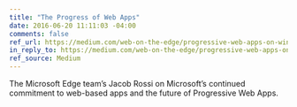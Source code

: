 ```yaml
---
title: "The Progress of Web Apps"
date: 2016-06-20 11:11:03 -04:00
comments: false
ref_url: https://medium.com/web-on-the-edge/progressive-web-apps-on-windows-8d8eb68d524e#.1f4c2jcjr
in_reply_to: https://medium.com/web-on-the-edge/progressive-web-apps-on-windows-8d8eb68d524e#.1f4c2jcjr
ref_source: Medium
---
```


The Microsoft Edge team’s Jacob Rossi on Microsoft’s continued commitment to web-based apps and the future of Progressive Web Apps.